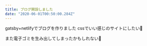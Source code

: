 ```yaml
---
title: ブログ開設しました
date: "2020-06-01T00:50:00.284Z"
---
```


gatsby+netlifyでブログを作りました
cssでいい感じのサイトにしたい🥺


また電子ゴミを生み出してしまったかもしれない🤔